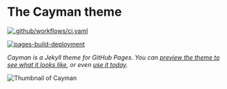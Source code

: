 # The Cayman theme
[![.github/workflows/ci.yaml](https://github.com/yonatanKreiner/yonatanKreiner.github.io/actions/workflows/ci.yaml/badge.svg)](https://github.com/yonatanKreiner/yonatanKreiner.github.io/actions/workflows/ci.yaml)

[![pages-build-deployment](https://github.com/yonatanKreiner/yonatanKreiner.github.io/actions/workflows/pages/pages-build-deployment/badge.svg)](https://github.com/yonatanKreiner/yonatanKreiner.github.io/actions/workflows/pages/pages-build-deployment)

*Cayman is a Jekyll theme for GitHub Pages. You can [preview the theme to see what it looks like](http://pages-themes.github.io/cayman), or even [use it today](#usage).*

![Thumbnail of Cayman](thumbnail.png)
